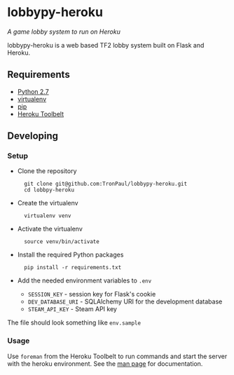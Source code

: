 lobbypy-heroku
==============

*A game lobby system to run on Heroku*

lobbypy-heroku is a web based TF2 lobby system built on Flask and Heroku.

Requirements
------------

* [Python 2.7](http://www.python.org/download/)
* [virtualenv](http://pypi.python.org/pypi/virtualenv/)
* [pip](http://pypi.python.org/pypi/pip)
* [Heroku Toolbelt](https://toolbelt.heroku.com/)

Developing
----------

### Setup ###

* Clone the repository

        git clone git@github.com:TronPaul/lobbypy-heroku.git
        cd lobbpy-heroku

* Create the virtualenv

        virtualenv venv

* Activate the virtualenv

        source venv/bin/activate

* Install the required Python packages

        pip install -r requirements.txt

* Add the needed environment variables to `.env`
    * `SESSION_KEY` - session key for Flask's cookie
    * `DEV_DATABASE_URI` - SQLAlchemy URI for the development database
    * `STEAM_API_KEY` - Steam API key

 The file should look something like `env.sample`

### Usage ###

Use `foreman` from the Heroku Toolbelt to run commands and start the
server with the heroku environment.  See the
[man page](http://ddollar.github.com/foreman/) for documentation.
